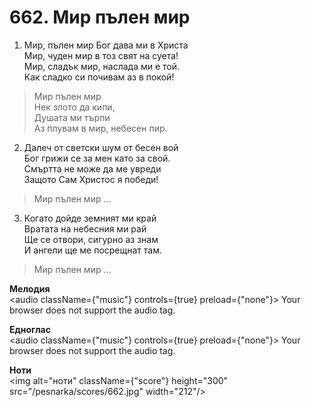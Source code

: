 # 662. Мир пълен мир

1. Мир, пълен мир Бог дава ми в Христа  
Мир, чуден мир в тоз свят на суета!  
Мир, сладък мир, наслада ми е той.  
Как сладко си почивам аз в покой!  

> Мир пълен мир  
> Нек злото да кипи,  
> Душата ми търпи  
> Аз плувам в мир, небесен пир.  

2. Далеч от светски шум от бесен вой  
Бог грижи се за мен като за свой.  
Смъртта не може да ме увреди  
Защото Сам Христос я победи!  

> Мир пълен мир ...  

3. Когато дойде земният ми край  
Вратата на небесния ми рай  
Ще се отвори, сигурно аз знам  
И ангели ще ме посрещнат там.  

> Мир пълен мир ...

**Мелодия**  
<audio className={"music"} controls={true} preload={"none"}>
    <source src="/pesnarka/mp3/662.mp3" type="audio/mpeg"/>
    Your browser does not support the audio tag.
</audio>

**Едноглас**  
<audio className={"music"} controls={true} preload={"none"}>
    <source src="/pesnarka/transp/662.mp3" type="audio/mpeg"/>
    Your browser does not support the audio tag.
</audio>

**Ноти**  
<img alt="ноти" className={"score"} height="300" src="/pesnarka/scores/662.jpg" width="212"/>
